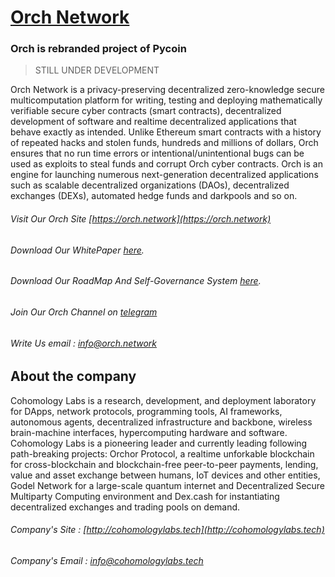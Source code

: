 # [Orch Network](https://orch.network)

### Orch is rebranded project of Pycoin

> STILL UNDER DEVELOPMENT

Orch Network is a privacy-preserving decentralized zero-knowledge secure multicomputation platform for writing, testing and deploying mathematically verifiable secure cyber contracts (smart contracts), decentralized development of software and realtime decentralized applications that behave exactly as intended. Unlike Ethereum smart contracts with a history of repeated hacks and stolen funds, hundreds and millions of dollars, Orch ensures that no run time errors or intentional/unintentional bugs can be used as exploits to steal funds and corrupt Orch cyber contracts. Orch is an engine for launching numerous next-generation decentralized applications such as scalable decentralized organizations (DAOs), decentralized exchanges (DEXs), automated hedge funds and darkpools and so on.

###### Visit Our Orch Site [https://orch.network](https://orch.network)

###### Download Our WhitePaper [here](https://orch.network/static/docs/whitepaper.pdf).

###### Download Our RoadMap And Self-Governance System [here](https://orch.network/static/docs/roadmap.pdf).

###### Join Our Orch Channel on [telegram](https://t.me/joinchat/FxdrGkfRVRWwU6PMc80KUQ)

###### Write Us email : info@orch.network

## About the company

Cohomology Labs is a research, development, and deployment laboratory for DApps, network protocols, programming tools, AI frameworks, autonomous agents, decentralized infrastructure and backbone, wireless brain-machine interfaces, hypercomputing hardware and software. Cohomology Labs is a pioneering leader and currently leading following path-breaking projects: Orchor Protocol, a realtime unforkable blockchain for cross-blockchain and blockchain-free peer-to-peer payments, lending, value and asset exchange between humans, IoT devices and other entities, Godel Network for a large-scale quantum internet and Decentralized Secure Multiparty Computing environment and Dex.cash for instantiating decentralized exchanges and trading pools on demand.

###### Company's Site : [http://cohomologylabs.tech](http://cohomologylabs.tech)
###### Company's Email : info@cohomologylabs.tech
